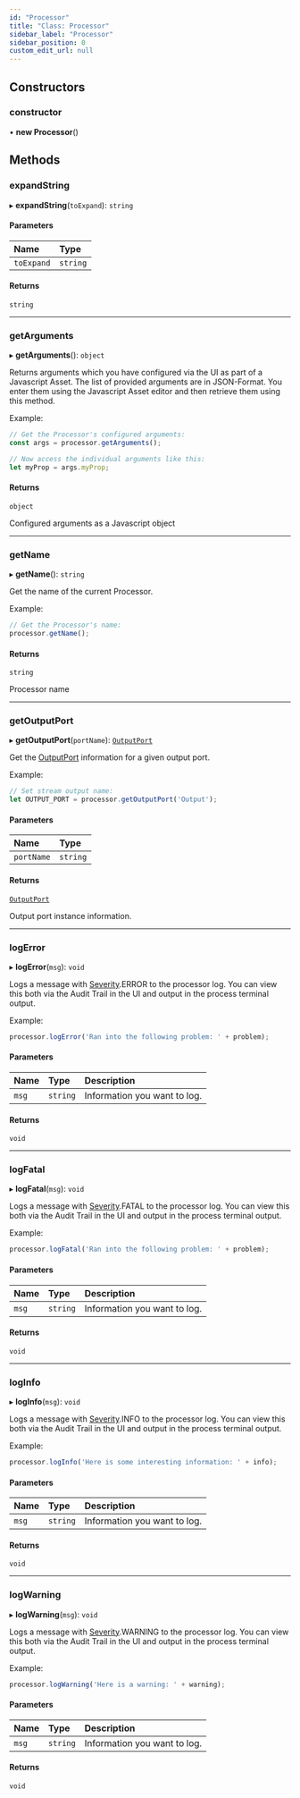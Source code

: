```yaml
---
id: "Processor"
title: "Class: Processor"
sidebar_label: "Processor"
sidebar_position: 0
custom_edit_url: null
---
```


## Constructors

### constructor

• **new Processor**()

## Methods

### expandString

▸ **expandString**(`toExpand`): `string`

#### Parameters

| Name | Type |
| :------ | :------ |
| `toExpand` | `string` |

#### Returns

`string`

___

### getArguments

▸ **getArguments**(): `object`

Returns arguments which you have configured via the UI as part of a Javascript Asset.
The list of provided arguments are in JSON-Format. You enter them using the Javascript Asset editor
and then retrieve them using this method.

Example:
```js
// Get the Processor's configured arguments:
const args = processor.getArguments();

// Now access the individual arguments like this:
let myProp = args.myProp;
```

#### Returns

`object`

Configured arguments as a Javascript object

___

### getName

▸ **getName**(): `string`

Get the name of the current Processor.

Example:
```js
// Get the Processor's name:
processor.getName();
```

#### Returns

`string`

Processor name

___

### getOutputPort

▸ **getOutputPort**(`portName`): [`OutputPort`](OutputPort.md)

Get the [OutputPort](OutputPort.md) information for a given output port.

Example:
```js
// Set stream output name:
let OUTPUT_PORT = processor.getOutputPort('Output');
```

#### Parameters

| Name | Type |
| :------ | :------ |
| `portName` | `string` |

#### Returns

[`OutputPort`](OutputPort.md)

Output port instance information.

___

### logError

▸ **logError**(`msg`): `void`

Logs a message with [Severity](../enums/Severity.md).ERROR to the processor log.
You can view this both via the Audit Trail in the UI and output in the process terminal output.

Example:
```js
processor.logError('Ran into the following problem: ' + problem);
```

#### Parameters

| Name | Type | Description |
| :------ | :------ | :------ |
| `msg` | `string` | Information you want to log. |

#### Returns

`void`

___

### logFatal

▸ **logFatal**(`msg`): `void`

Logs a message with [Severity](../enums/Severity.md).FATAL to the processor log.
You can view this both via the Audit Trail in the UI and output in the process terminal output.

Example:
```js
processor.logFatal('Ran into the following problem: ' + problem);
```

#### Parameters

| Name | Type | Description |
| :------ | :------ | :------ |
| `msg` | `string` | Information you want to log. |

#### Returns

`void`

___

### logInfo

▸ **logInfo**(`msg`): `void`

Logs a message with [Severity](../enums/Severity.md).INFO to the processor log.
You can view this both via the Audit Trail in the UI and output in the process terminal output.

Example:
```js
processor.logInfo('Here is some interesting information: ' + info);
```

#### Parameters

| Name | Type | Description |
| :------ | :------ | :------ |
| `msg` | `string` | Information you want to log. |

#### Returns

`void`

___

### logWarning

▸ **logWarning**(`msg`): `void`

Logs a message with [Severity](../enums/Severity.md).WARNING to the processor log.
You can view this both via the Audit Trail in the UI and output in the process terminal output.

Example:
```js
processor.logWarning('Here is a warning: ' + warning);
```

#### Parameters

| Name | Type | Description |
| :------ | :------ | :------ |
| `msg` | `string` | Information you want to log. |

#### Returns

`void`
